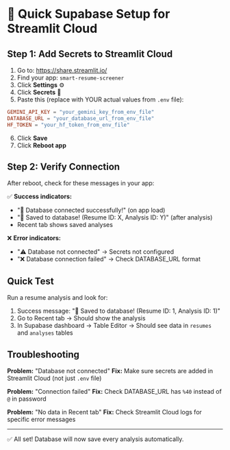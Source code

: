 # 🎯 Quick Supabase Setup for Streamlit Cloud

## Step 1: Add Secrets to Streamlit Cloud

1. Go to: https://share.streamlit.io/
2. Find your app: `smart-resume-screener`
3. Click **Settings** ⚙️
4. Click **Secrets** 🔐
5. Paste this (replace with YOUR actual values from `.env` file):

```toml
GEMINI_API_KEY = "your_gemini_key_from_env_file"
DATABASE_URL = "your_database_url_from_env_file"
HF_TOKEN = "your_hf_token_from_env_file"
```

6. Click **Save**
7. Click **Reboot app**

## Step 2: Verify Connection

After reboot, check for these messages in your app:

✅ **Success indicators:**
- "💾 Database connected successfully!" (on app load)
- "💾 Saved to database! (Resume ID: X, Analysis ID: Y)" (after analysis)
- Recent tab shows saved analyses

❌ **Error indicators:**
- "⚠️ Database not connected" → Secrets not configured
- "❌ Database connection failed" → Check DATABASE_URL format

## Quick Test

Run a resume analysis and look for:
1. Success message: "💾 Saved to database! (Resume ID: 1, Analysis ID: 1)"
2. Go to Recent tab → Should show the analysis
3. In Supabase dashboard → Table Editor → Should see data in `resumes` and `analyses` tables

## Troubleshooting

**Problem:** "Database not connected"
**Fix:** Make sure secrets are added in Streamlit Cloud (not just `.env` file)

**Problem:** "Connection failed"
**Fix:** Check DATABASE_URL has `%40` instead of `@` in password

**Problem:** "No data in Recent tab"
**Fix:** Check Streamlit Cloud logs for specific error messages

---

✅ All set! Database will now save every analysis automatically.
